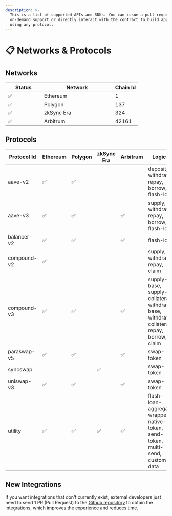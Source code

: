 ```yaml
---
description: >-
  This is a list of supported APIs and SDKs. You can issue a pull request to add
  on-demand support or directly interact with the contract to build applications
  using any protocol.
---
```


# 📋 Networks & Protocols

## Networks

<table><thead><tr><th width="97">Status</th><th width="206">Network</th><th data-type="number">Chain Id</th></tr></thead><tbody><tr><td>✅</td><td>Ethereum</td><td>1</td></tr><tr><td>✅</td><td>Polygon</td><td>137</td></tr><tr><td>✅</td><td>zkSync Era</td><td>324</td></tr><tr><td>✅</td><td>Arbitrum</td><td>42161</td></tr></tbody></table>

## Protocols

<table><thead><tr><th width="156">Protocol Id</th><th width="108">Ethereum</th><th width="95">Polygon</th><th width="117">zkSync Era</th><th width="100">Arbitrum</th><th>Logic Id</th></tr></thead><tbody><tr><td>aave-v2</td><td>✅</td><td>✅</td><td></td><td></td><td>deposit, withdraw, repay, borrow, flash-loan</td></tr><tr><td>aave-v3</td><td>✅</td><td>✅</td><td></td><td>✅</td><td>supply, withdraw, repay, borrow, flash-loan</td></tr><tr><td>balancer-v2</td><td>✅</td><td>✅</td><td></td><td>✅</td><td>flash-loan</td></tr><tr><td>compound-v2</td><td>✅</td><td></td><td></td><td></td><td>supply, withdraw, repay, claim</td></tr><tr><td>compound-v3</td><td>✅</td><td>✅</td><td></td><td>✅</td><td>supply-base, supply-collateral, withdraw-base, withdraw-collateral, repay, borrow, claim</td></tr><tr><td>paraswap-v5</td><td>✅</td><td>✅</td><td></td><td>✅</td><td>swap-token</td></tr><tr><td>syncswap</td><td></td><td></td><td>✅</td><td></td><td>swap-token</td></tr><tr><td>uniswap-v3</td><td>✅</td><td>✅</td><td></td><td>✅</td><td>swap-token</td></tr><tr><td>utility</td><td>✅</td><td>✅</td><td>✅</td><td>✅</td><td>flash-loan-aggregator, wrapped-native-token, send-token, multi-send, custom-data</td></tr></tbody></table>

## New Integrations

If you want integrations that don't currently exist, external developers just need to send 1 PR (Pull Request) to the [Github repository](https://github.com/dinngo/protocolink-logics) to obtain the integrations, which improves the experience and reduces time.
